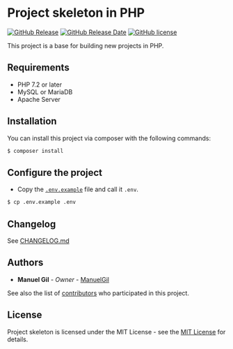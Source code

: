 # Project skeleton in PHP

[![GitHub Release](https://img.shields.io/github/v/release/ManuelGil/project-skeleton)]()
[![GitHub Release Date](https://img.shields.io/github/release-date/ManuelGil/project-skeleton)]()
[![GitHub license](https://img.shields.io/github/license/ManuelGil/project-skeleton)]()

This project is a base for building new projects in PHP.

## Requirements

-   PHP 7.2 or later
-   MySQL or MariaDB
-   Apache Server

## Installation

You can install this project via composer with the following commands:

```bash
$ composer install
```

## Configure the project

-   Copy the [`.env.example`](./.env.example)
    file and call it `.env`.

```bash
$ cp .env.example .env
```

## Changelog

See [CHANGELOG.md](./CHANGELOG.md)

## Authors

-   **Manuel Gil** - _Owner_ - [ManuelGil](https://github.com/ManuelGil)

See also the list of [contributors](https://github.com/ManuelGil/project-skeleton/contributors) who participated in this project.

## License

Project skeleton is licensed under the MIT License - see the [MIT License](https://opensource.org/licenses/MIT) for details.
